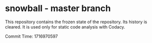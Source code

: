 # snowball - master branch

This repository contains the frozen state of the repository.
Its history is cleared. It is used only for static code
analysis with Codacy.

Commit Time: 1716970597